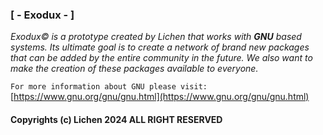 ### [ - Exodux - ]
*Exodux© is a prototype created by Lichen that works with **GNU** based systems.
Its ultimate goal is to create a network of brand new packages that can be added by the entire community in the future. We also want to make the creation of these packages available to everyone.*

`For more information about GNU please visit:` [https://www.gnu.org/gnu/gnu.html](https://www.gnu.org/gnu/gnu.html)

#### Copyrights (c) Lichen 2024 ALL RIGHT RESERVED



